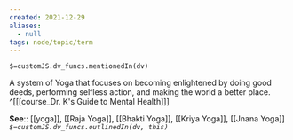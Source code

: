 ```yaml
---
created: 2021-12-29 
aliases:
  - null
tags: node/topic/term
---
```

`$=customJS.dv_funcs.mentionedIn(dv)`

A system of Yoga that focuses on becoming enlightened by doing good deeds, performing selfless action, and making the world a better place.
 ^[[[course_Dr. K's Guide to Mental Health]]]

**See**:: [[yoga]], [[Raja Yoga]], [[Bhakti Yoga]], [[Kriya Yoga]], [[Jnana Yoga]]
*`$=customJS.dv_funcs.outlinedIn(dv, this)`*